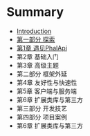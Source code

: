 # Summary

* [Introduction](README.md)
* [第一部分 探索](chapter1.md)
* [第1章 遇见PhalApi](di-1-zhang-yu-jian-phalapi.md)
* 第2章 基础入门
* 第3章 高级主题
* 第二部分 框架外延
* 第4章 友好性与快速性
* 第5章 客户端与服务端
* 第6章 扩展类库与第三方
* 第三部分 开发技艺
* 第四部分 项目案例
* 第6章 扩展类库与第三方

